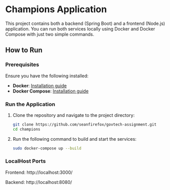 # Champions Application

This project contains both a backend (Spring Boot) and a frontend (Node.js) application. You can run both services locally using Docker and Docker Compose with just two simple commands.

## How to Run

### Prerequisites

Ensure you have the following installed:

- **Docker**: [Installation guide](https://docs.docker.com/get-docker/)
- **Docker Compose**: [Installation guide](https://docs.docker.com/compose/install/)

### Run the Application

1. Clone the repository and navigate to the project directory:
   ```bash
   git clone https://github.com/seanfirefox/govtech-assignment.git
   cd champions

2. Run the following command to build and start the services:
    ```bash
    sudo docker-compose up --build

### LocalHost Ports
Frontend: http://localhost:3000/

Backend: http://localhost:8080/
